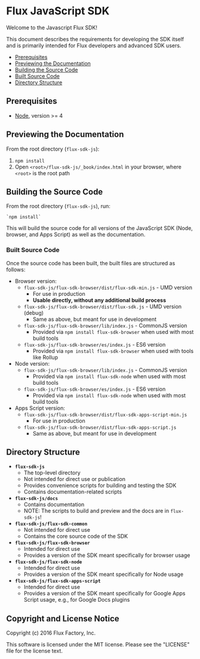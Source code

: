 # Flux JavaScript SDK

Welcome to the Javascript Flux SDK!

This document describes the requirements for developing the SDK itself and is
primarily intended for Flux developers and advanced SDK users.

* [Prerequisites](#prerequisites)
* [Previewing the Documentation](#previewing-the-documentation)
* [Building the Source Code](#building-the-source-code)
* [Built Source Code](#built-source-code)
* [Directory Structure](#directory-structure)

## <a id="prerequisites"></a>Prerequisites

* [Node](https://nodejs.org), version >= 4

## <a id="previewing-the-documentation"></a>Previewing the Documentation

From the root directory (`flux-sdk-js`):

1. `npm install`
1. Open `<root>/flux-sdk-js/_book/index.html` in your browser, where
`<root>` is the root path

## <a id="building-the-source-code"></a>Building the Source Code

From the root directory (`flux-sdk-js`), run:

```
`npm install`
```

This will build the source code for all versions of the JavaScript SDK
(Node, browser, and Apps Script) as well as the documentation.

### <a id="built-source-code"></a>Built Source Code

Once the source code has been built, the built files are structured as follows:

* Browser version:
  * `flux-sdk-js/flux-sdk-browser/dist/flux-sdk-min.js` - UMD version
    * For use in production
    * **Usable directly, without any additional build process**
  * `flux-sdk-js/flux-sdk-browser/dist/flux-sdk.js` - UMD version (debug)
    * Same as above, but meant for use in development
  * `flux-sdk-js/flux-sdk-browser/lib/index.js` - CommonJS version
    * Provided via `npm install flux-sdk-browser` when used with most
    build tools
  * `flux-sdk-js/flux-sdk-browser/es/index.js` - ES6 version
    * Provided via `npm install flux-sdk-browser` when used with tools like
    Rollup
* Node version:
  * `flux-sdk-js/flux-sdk-browser/lib/index.js` - CommonJS version
    * Provided via `npm install flux-sdk-node` when used with most
    build tools
  * `flux-sdk-js/flux-sdk-browser/es/index.js` - ES6 version
    * Provided via `npm install flux-sdk-node` when used with most
    build tools
* Apps Script version:
  * `flux-sdk-js/flux-sdk-browser/dist/flux-sdk-apps-script-min.js`
    * For use in production
  * `flux-sdk-js/flux-sdk-browser/dist/flux-sdk-apps-script.js`
    * Same as above, but meant for use in development

## <a id="directory-structure"></a>Directory Structure

* **`flux-sdk-js`**
  * The top-level directory
  * Not intended for direct use or publication
  * Provides convenience scripts for building and testing the SDK
  * Contains documentation-related scripts
* **`flux-sdk-js/docs`**
  * Contains documentation
  * NOTE: The scripts to build and preview and the docs are in `flux-sdk-js`!
* **`flux-sdk-js/flux-sdk-common`**
  * Not intended for direct use
  * Contains the core source code of the SDK
* **`flux-sdk-js/flux-sdk-browser`**
  * Intended for direct use
  * Provides a version of the SDK meant specifically for browser usage
* **`flux-sdk-js/flux-sdk-node`**
  * Intended for direct use
  * Provides a version of the SDK meant specifically for Node usage
* **`flux-sdk-js/flux-sdk-apps-script`**
  * Intended for direct use
  * Provides a version of the SDK meant specifically for Google Apps Script
  usage, e.g., for Google Docs plugins

## <a id="copyright-notice"></a>Copyright and License Notice

Copyright (c) 2016 Flux Factory, Inc.

This software is licensed under the MIT license. Please see the "LICENSE"
file for the license text.

